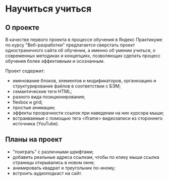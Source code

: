 

# Научиться учиться

## О проекте

В качестве первого проекта в процессе обучения в Яндекc Практикуме по курсу "Веб-разработки" предлагается сверстать проект одностраничного сайта об обучении, а именно об умении учиться, о современных методиках и концепциях, позволяющих сделать процесс обучения более эффективным и осознанным.

Проект содержит:

* именование блоков, элементов и модификаторов, организацию и структурирование файлов в соответствии с БЭМ;
* семантические теги HTML;
* разного вида позиционирования;
* flexbox и grid;
* простые анимации;
* эффекты прозрачности ссылок при наведении на них курсора мыши;
* встраиваемые с помощью тега &lt;iframe&gt; видеозаписи из стороннего источника (YouTube).


## Планы на проект

* "поиграть" с различными шрифтами;
* добавить реальные адреса ссылкам, чтобы по клику мыши ссылка страницы открывались в новом окне;
* анимировать квадрат и треугольник по-иному;
* встроить аудиоподкаст на сайт.

